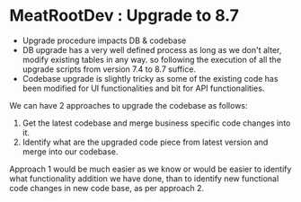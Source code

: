 MeatRootDev : Upgrade to 8.7
===========

- Upgrade procedure impacts DB & codebase
- DB upgrade has a very well defined process as long as we don't alter, modify existing tables in any way. so following the execution of all the upgrade scripts from version 7.4 to 8.7 suffice.
- Codebase upgrade is slightly tricky as some of the existing code has been modified for UI functionalities and bit for API functionalities.



We can have 2 approaches to upgrade the codebase as follows:

1. Get the latest codebase and merge business specific code changes into it.
2. Identify what are the upgraded code piece from latest version and merge into our codebase.

Approach 1 would be much easier as we know or would be easier to identify what functionality addition we have done, than to identify new functional code changes in new code base, as per approach 2.

